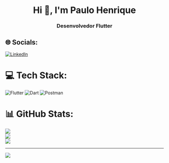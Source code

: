 <h1 align="center">Hi 👋, I'm Paulo Henrique</h1>
<h3 align="center">Desenvolvedor Flutter</h3>


## 🌐 Socials:
[![LinkedIn](https://img.shields.io/badge/LinkedIn-%230077B5.svg?logo=linkedin&logoColor=white)](https://linkedin.com/in/https://www.linkedin.com/in/paulo-henrique-de-paiva-barbosa-justino-375204256/) 

# 💻 Tech Stack:
![Flutter](https://img.shields.io/badge/Flutter-%2302569B.svg?style=for-the-badge&logo=Flutter&logoColor=white) ![Dart](https://img.shields.io/badge/dart-%230175C2.svg?style=for-the-badge&logo=dart&logoColor=white) ![Postman](https://img.shields.io/badge/Postman-FF6C37?style=for-the-badge&logo=postman&logoColor=white)
# 📊 GitHub Stats:
![](https://github-readme-stats.vercel.app/api?username=paulohenriquejustino&theme=dark&hide_border=false&include_all_commits=false&count_private=false)<br/>
![](https://github-readme-streak-stats.herokuapp.com/?user=paulohenriquejustino&theme=dark&hide_border=false)<br/>
![](https://github-readme-stats.vercel.app/api/top-langs/?username=paulohenriquejustino&theme=dark&hide_border=false&include_all_commits=false&count_private=false&layout=compact)

---
[![](https://visitcount.itsvg.in/api?id=paulohenriquejustino&icon=0&color=0)](https://visitcount.itsvg.in)

<!-- Proudly created with GPRM ( https://gprm.itsvg.in ) -->
